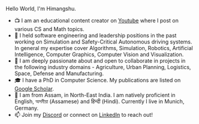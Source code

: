 Hello World, I'm Himangshu.

- 📺 I am an educational content creator on [Youtube](https://www.youtube.com/channel/UCrip_x8QZ7GLTykFWJgS5Ww) where I post on various CS and Math topics.
- 🚙 I held software engineering and leadership positions in the past working on Simulation and Safety-Critical Autonomous driving systems. In general my expertise cover Algorithms, Simulation, Robotics, Artificial Intelligence, Computer Graphics, Computer Vision and Visualization. 
- 🌱 I am deeply passionate about and open to collaborate in projects in the following industry domains - Agriculture, Urban Planning, Logistics, Space, Defense and Manufacturing.
- 🎓 I have a PhD in Computer Science. My publications are listed on [Google Scholar](https://scholar.google.com/citations?hl=en&user=B6UDagwAAAAJ).
- 🏡 I am from Assam, in North-East India. I am natively proficient in English, অসমীয়া (Assamese) and हिन्दी (Hindi). Currently I live in Munich, Germany. 
- 📫 Join my [Discord](https://discord.gg/RQf67bmy) or connect on [LinkedIn](https://www.linkedin.com/in/himangshu-saikia-phd-a4a4711b/) to reach out!

<!--
**hsaikia/hsaikia** is a ✨ _special_ ✨ repository because its `README.md` (this file) appears on your GitHub profile.

Here are some ideas to get you started:

- 🔭 I’m currently working on ...
- 🌱 I’m currently learning ...
- 👯 I’m looking to collaborate on ...
- 🤔 I’m looking for help with ...
- 💬 Ask me about ...
- 📫 How to reach me: ...
- 😄 Pronouns: ...
- ⚡ Fun fact: ...
-->

